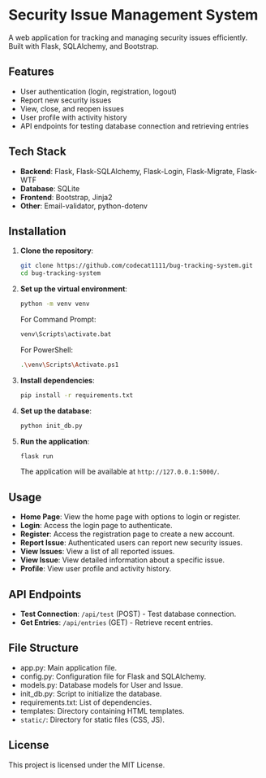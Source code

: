 # Security Issue Management System

A web application for tracking and managing security issues efficiently. Built with Flask, SQLAlchemy, and Bootstrap.

## Features

- User authentication (login, registration, logout)
- Report new security issues
- View, close, and reopen issues
- User profile with activity history
- API endpoints for testing database connection and retrieving entries

## Tech Stack

- **Backend**: Flask, Flask-SQLAlchemy, Flask-Login, Flask-Migrate, Flask-WTF
- **Database**: SQLite
- **Frontend**: Bootstrap, Jinja2
- **Other**: Email-validator, python-dotenv

## Installation

1. **Clone the repository**:

   ```sh
   git clone https://github.com/codecat1111/bug-tracking-system.git
   cd bug-tracking-system
   ```

2. **Set up the virtual environment**:

   ```sh
   python -m venv venv
   ```

   For Command Prompt:

   ```sh
   venv\Scripts\activate.bat
   ```

   For PowerShell:

   ```sh
   .\venv\Scripts\Activate.ps1
   ```

3. **Install dependencies**:

   ```sh
   pip install -r requirements.txt
   ```

4. **Set up the database**:

   ```sh
   python init_db.py
   ```

5. **Run the application**:

   ```sh
   flask run
   ```

   The application will be available at `http://127.0.0.1:5000/`.

## Usage

- **Home Page**: View the home page with options to login or register.
- **Login**: Access the login page to authenticate.
- **Register**: Access the registration page to create a new account.
- **Report Issue**: Authenticated users can report new security issues.
- **View Issues**: View a list of all reported issues.
- **View Issue**: View detailed information about a specific issue.
- **Profile**: View user profile and activity history.

## API Endpoints

- **Test Connection**: `/api/test` (POST) - Test database connection.
- **Get Entries**: `/api/entries` (GET) - Retrieve recent entries.

## File Structure

- app.py: Main application file.
- config.py: Configuration file for Flask and SQLAlchemy.
- models.py: Database models for User and Issue.
- init_db.py: Script to initialize the database.
- requirements.txt: List of dependencies.
- templates: Directory containing HTML templates.
- `static/`: Directory for static files (CSS, JS).

## License

This project is licensed under the MIT License.
